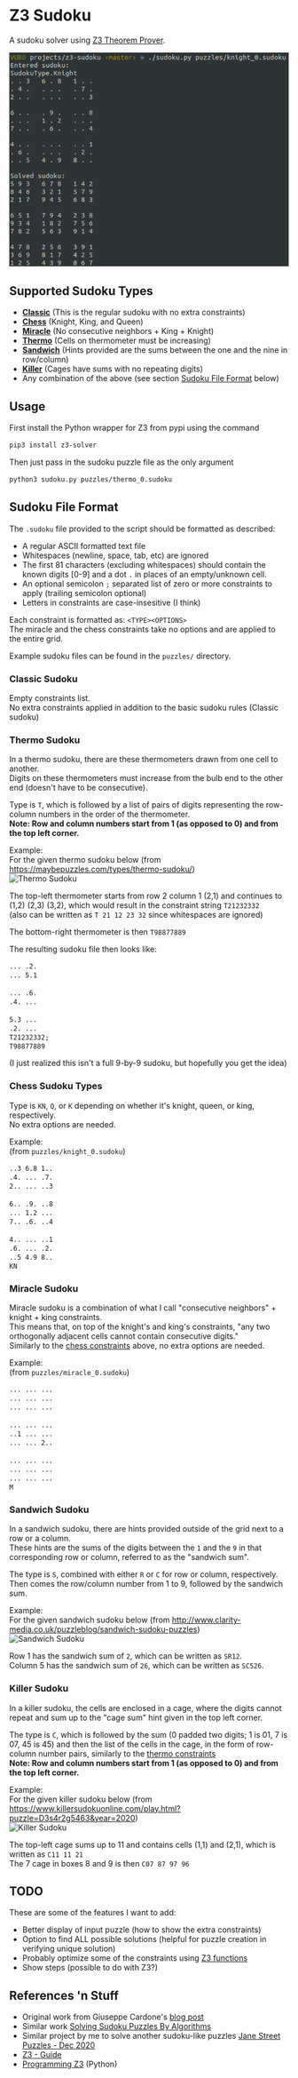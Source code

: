 # Z3 Sudoku

A sudoku solver using [Z3 Theorem Prover](https://github.com/Z3Prover/z3).

![](./screenshot.png)

## Supported Sudoku Types

* **[Classic](#classic-sudoku)** (This is the regular sudoku with no extra constraints)
* **[Chess](#chess-sudoku-types)** (Knight, King, and Queen)
* **[Miracle](#miracle-sudoku)** (No consecutive neighbors + King + Knight)
* **[Thermo](#thermo-sudoku)** (Cells on thermometer must be increasing)
* **[Sandwich](#sandwich-sudoku)** (Hints provided are the sums between the one and the nine in row/column)
* **[Killer](#killer-sudoku)** (Cages have sums with no repeating digits)
* Any combination of the above (see section [Sudoku File Format](#sudoku-file-format) below)

## Usage

First install the Python wrapper for Z3 from pypi using the command

```bash
pip3 install z3-solver
```

Then just pass in the sudoku puzzle file as the only argument

```bash
python3 sudoku.py puzzles/thermo_0.sudoku
```

## Sudoku File Format

The `.sudoku` file provided to the script should be formatted as described:

* A regular ASCII formatted text file
* Whitespaces (newline, space, tab, etc) are ignored
* The first 81 characters (excluding whitespaces) should contain the known digits [0-9] and a dot `.` in places of an empty/unknown cell.
* An optional semicolon `;` separated list of zero or more constraints to apply (trailing semicolon optional)
* Letters in constraints are case-insesitive (I think)

Each constraint is formatted as: `<TYPE><OPTIONS>`  
The miracle and the chess constraints take no options and are applied to the entire grid.  

Example sudoku files can be found in the `puzzles/` directory.  

### Classic Sudoku

Empty constraints list.  
No extra constraints applied in addition to the basic sudoku rules (Classic sudoku)

### Thermo Sudoku

In a thermo sudoku, there are these thermometers drawn from one cell to another.  
Digits on these thermometers must increase from the bulb end to the other end (doesn't have to be consecutive).  

Type is `T`, which is followed by a list of pairs of digits representing the row-column numbers in the order of the thermometer.  
**Note: Row and column numbers start from 1 (as opposed to 0) and from the top left corner.**

Example:  
For the given thermo sudoku below (from https://maybepuzzles.com/types/thermo-sudoku/)  
![Thermo Sudoku](https://maybepuzzles.files.wordpress.com/2014/03/sudoku-thermo-example1.png)  

The top-left thermometer starts from row 2 column 1 (2,1) and continues to (1,2) (2,3) (3,2), which would result in the constraint string `T21232332`  
(also can be written as `T 21 12 23 32` since whitespaces are ignored)  

The bottom-right thermometer is then `T98877889`  

The resulting sudoku file then looks like:
```
... .2.
... 5.1

... .6.
.4. ...

5.3 ...
.2. ...
T21232332;
T98877889
```   
(I just realized this isn't a full 9-by-9 sudoku, but hopefully you get the idea)

### Chess Sudoku Types

Type is `KN`, `Q`, or `K` depending on whether it's knight, queen, or king, respectively.  
No extra options are needed.  

Example:  
(from `puzzles/knight_0.sudoku`)
```
..3 6.8 1..
.4. ... .7.
2.. ... ..3

6.. .9. ..8
... 1.2 ...
7.. .6. ..4

4.. ... ..1
.6. ... .2.
..5 4.9 8..
KN
```

### Miracle Sudoku

Miracle sudoku is a combination of what I call "consecutive neighbors" + knight + king constraints.  
This means that, on top of the knight's and king's constraints, "any two orthogonally adjacent cells cannot contain consecutive digits."  
Similarly to the [chess constraints](#chess-sudoku-types) above, no extra options are needed.

Example:  
(from `puzzles/miracle_0.sudoku`)  
```
... ... ...
... ... ...
... ... ...

... ... ...
..1 ... ...
... ... 2..

... ... ...
... ... ...
... ... ...
M
```

### Sandwich Sudoku

In a sandwich sudoku, there are hints provided outside of the grid next to a row or a column.  
These hints are the sums of the digits between the `1` and the `9` in that corresponding row or column, referred to as the "sandwich sum".

The type is `S`, combined with either `R` or `C` for row or column, respectively.  
Then comes the row/column number from 1 to 9, followed by the sandwich sum.

Example:  
For the given sandwich sudoku below (from http://www.clarity-media.co.uk/puzzleblog/sandwich-sudoku-puzzles)  
![Sandwich Sudoku](http://www.clarity-media.co.uk/sandwichsudoku.jpg)

Row 1 has the sandwich sum of `2`, which can be written as `SR12`.  
Column 5 has the sandwich sum of `26`, which can be written as `SC526`.

### Killer Sudoku

In a killer sudoku, the cells are enclosed in a cage, where the digits cannot repeat and sum up to the "cage sum" hint given in the top left corner.  

The type is `C`, which is followed by the sum (0 padded two digits; 1 is 01, 7 is 07, 45 is 45) and then the list of the cells in the cage, in the form of row-column number pairs, similarly to the [thermo constraints](#thermo-sudoku)  
**Note: Row and column numbers start from 1 (as opposed to 0) and from the top left corner.**

Example:  
For the given killer sudoku below (from https://www.killersudokuonline.com/play.html?puzzle=D3s4r2g5463&year=2020)  
![Killer Sudoku](https://www.killersudokuonline.com/puzzles/2020/puzzle-D3s4r2g5463.gif)

The top-left cage sums up to 11 and contains cells (1,1) and (2,1), which is written as `C11 11 21`  
The 7 cage in boxes 8 and 9 is then `C07 87 97 96`

## TODO

These are some of the features I want to add:
* Better display of input puzzle (how to show the extra constraints)
* Option to find ALL possible solutions (helpful for puzzle creation in verifying unique solution)
* Probably optimize some of the constraints using [Z3 functions](https://rise4fun.com/z3/tutorialcontent/guide#h23)
* Show steps (possible to do with Z3?)

## References 'n Stuff

* Original work from Giuseppe Cardone's [blog post](https://www.gcardone.net/2020-06-03-solving-the-miracle-sudoku-in-z3/)
* Similar work [Solving Sudoku Puzzles By Algorithms](https://github.com/ppmx/sudoku-solver)
* Similar project by me to solve another sudoku-like puzzles [Jane Street Puzzles - Dec 2020](https://git.bhong.dev/brian/jane-street-puzzles/-/tree/master/2020_December)
* [Z3 - Guide](https://rise4fun.com/z3/tutorialcontent/guide)
* [Programming Z3](https://theory.stanford.edu/~nikolaj/programmingz3.html) (Python)
